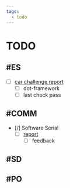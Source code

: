 ```yaml
---
tags:
  - todo
---
```


# TODO

## #ES

- [ ] [car challenge report](<./ES/car-challenge-report.md>)
  - [ ] dot-framework
  - [ ] last check pass

## #COMM

- [/] Software Serial
  - [ ] [report](<./comm/uart report.md>)
    - [ ] feedback

## #SD

## #PO
